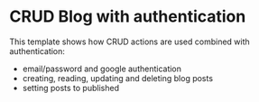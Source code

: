 # CRUD Blog with authentication

This template shows how CRUD actions are used combined with authentication:

- email/password and google authentication
- creating, reading, updating and deleting blog posts
- setting posts to published
